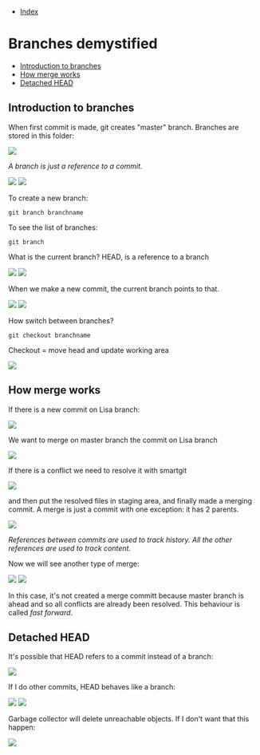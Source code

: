 - [Index](https://github.com/KiraDiShira/Git#table-of-content)   

# Branches demystified

- [Introduction to branches](#introduction-to-branches)   
- [How merge works](#how-merge-works)
- [Detached HEAD](#Detached-HEAD)


## Introduction to branches

When first commit is made, git creates "master" branch.
Branches are stored in this folder:

<img src="https://github.com/KiraDiShira/Git/blob/master/Branches%20demystified/Images/branchesfolder.PNG" />

*A branch is just a reference to a commit.*

<img src="https://github.com/KiraDiShira/Git/blob/master/Branches%20demystified/Images/Branch%20ob.png" />

<img src="https://github.com/KiraDiShira/Git/blob/master/Branches%20demystified/Images/pointer.png" />

To create a new branch:
```
git branch branchname
```
To see the list of branches:
```
git branch
```
What is the current branch? HEAD, is a reference to a branch

<img src="https://github.com/KiraDiShira/Git/blob/master/Branches%20demystified/Images/headd.png" />

<img src="https://github.com/KiraDiShira/Git/blob/master/Branches%20demystified/Images/head.png" />

When we make a new commit, the current branch points to that.

<img src="https://github.com/KiraDiShira/Git/blob/master/Branches%20demystified/Images/newcommit.png" />
<img src="https://github.com/KiraDiShira/Git/blob/master/Branches%20demystified/Images/newcommit2.png" />

How switch between branches?

```
git checkout branchname
```
Checkout = move head and update working area

<img src="https://github.com/KiraDiShira/Git/blob/master/Branches%20demystified/Images/checkout.png" />

## How merge works

If there is a new commit on Lisa branch:

<img src="https://github.com/KiraDiShira/Git/blob/master/Branches%20demystified/Images/merge1.png" />

We want to merge on master branch the commit on Lisa branch

<img src="https://github.com/KiraDiShira/Git/blob/master/Branches%20demystified/Images/merge2.png" />

If there is a conflict we need to resolve it with smartgit

<img src="https://github.com/KiraDiShira/Git/blob/master/Branches%20demystified/Images/merge3.png" />

and then put the resolved files in staging area, and finally made a merging commit. A merge is just a commit with one exception: it has 2 parents.

<img src="https://github.com/KiraDiShira/Git/blob/master/Branches%20demystified/Images/merge4.png" />

*References between commits are used to track history. All the other references are used to track content.*

Now we will see another type of merge:

<img src="https://github.com/KiraDiShira/Git/blob/master/Branches%20demystified/Images/merge5.png" />
<img src="https://github.com/KiraDiShira/Git/blob/master/Branches%20demystified/Images/merge6.png" />

In this case, it's not created a merge committ because master branch is ahead and so all conflicts are already been resolved. This behaviour is called *fast forward*.

## Detached HEAD

It's possible that HEAD refers to a commit instead of a branch:

<img src="https://github.com/KiraDiShira/Git/blob/master/Branches%20demystified/Images/dethead1.png" />

If I do other commits, HEAD behaves like a branch:

<img src="https://github.com/KiraDiShira/Git/blob/master/Branches%20demystified/Images/dethead2.png" />
<img src="https://github.com/KiraDiShira/Git/blob/master/Branches%20demystified/Images/dethead3.png" />

Garbage collector will delete unreachable objects.
If I don't want that this happen:

<img src="https://github.com/KiraDiShira/Git/blob/master/Branches%20demystified/Images/gc.png" />




